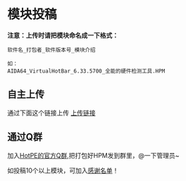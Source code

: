# 模块投稿
**注意：上传时请把模块命名成一下格式：**

```
软件名_打包者_软件版本号_模块介绍

如：
AIDA64_VirtualHotBar_6.33.5700_全能的硬件检测工具.HPM
```

## 自主上传
通过下面这个链接上传
[上传链接](https://mzb8-my.sharepoint.com/:f:/g/personal/bbdsaa_mzb8_yukaidi_com/ElqWJo02yqFNl5r3UNj8PMIBklzwg1ygusRXOgO-36T_Jw)

## 通过Q群
加入[HotPE的官方Q群](https://www.hotpe.top/QQGroup/),把打包好HPM发到群里，@一下管理员~

如投稿10个以上模块，可加入[感谢名单](https://docs.hotpe.top/overview/thanks.html#%E6%A8%A1%E5%9D%97)！
